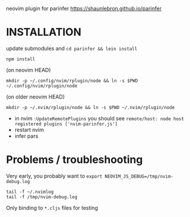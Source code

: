 neovim plugin for parinfer
https://shaunlebron.github.io/parinfer

# INSTALLATION

update submodules and 
`cd parinfer && lein install`

`npm install`

(on neovim HEAD)

`mkdir -p ~/.config/nvim/rplugin/node && ln -s $PWD ~/.config/nvim/rplugin/node`

(on older neovim HEAD)

`mkdir -p ~/.nvim/rplugin/node && ln -s $PWD ~/.nvim/rplugin/node`

- in nvim `:UpdateRemotePlugins` you should see `remote/host: node host registered plugins ['nvim-parinfer.js']` 
- restart nvim
- infer pars

# Problems / troubleshooting

Very early, you probably want to `export NEOVIM_JS_DEBUG=/tmp/nvim-debug.log`

```
tail -f ~/.nvimlog
tail -f /tmp/nvim-debug.log
```

Only binding to `*.cljs` files for testing

